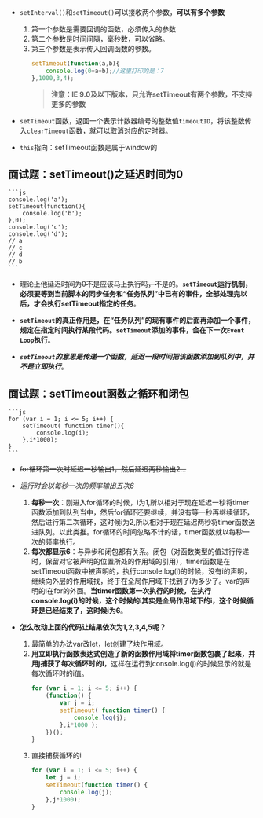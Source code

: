 <!--
 * @Author: ZYH
 * @Email: 1522302196@qq.com
 * @GiteeId: colincclala
 * @Date: 2022-05-17 10:27:14
 * @LastEditTime: 2022-05-17 11:23:52
 * @Description: setTimeout
-->
- `setInterval()`和`setTimeout()`可以接收两个参数，**可以有多个参数**
    1. 第一个参数是需要回调的函数，必须传入的参数
    2. 第二个参数是时间间隔，毫秒数，可以省略。
    3. 第三个参数是表示传入回调函数的参数。
        ```js
        setTimeout(function(a,b){
            console.log(0+a+b);//这里打印的是：7
        },1000,3,4);
        ```
        > **注意：IE 9.0及以下版本，只允许setTimeout有两个参数，不支持更多的参数**

- `setTimeout`函数，返回一个表示计数器编号的整数值`timeoutID`，将该整数传入`clearTimeout`函数，就可以取消对应的定时器。


- `this`指向：setTimeout函数是属于window的

## 面试题：setTimeout()之延迟时间为0
    ```js
    console.log('a');
    setTimeout(function(){
        console.log('b');
    },0);
    console.log('c');
    console.log('d');
    // a
    // c
    // d
    // b
    ```
- ~~理论上他延迟时间为0不是应该马上执行吗，不是的~~。**`setTimeout`运行机制，必须要等到当前脚本的同步任务和“任务队列”中已有的事件，全部处理完以后，才会执行setTimeout指定的任务**。


- **`setTimeout`的真正作用是，在“任务队列”的现有事件的后面再添加一个事件，规定在指定时间执行某段代码。`setTimeout`添加的事件，会在下一次`Event Loop`执行**。


- ***`setTimeout`的意思是传递一个函数，延迟一段时间把该函数添加到队列中，并不是立即执行***。

## 面试题：setTimeout函数之循环和闭包

    ```js
    for (var i = 1; i <= 5; i++) {
        setTimeout( function timer(){
            console.log(i);
        },i*1000);
    }
    ```
- ~~for循环第一次时延迟一秒输出1，然后延迟两秒输出2...~~

- *运行时会以每秒一次的频率输出五次6*
    1. **每秒一次**：刚进入for循环的时候，i为1,所以相对于现在延迟一秒将timer函数添加到队列当中，然后for循环还要继续，并没有等一秒再继续循环，然后进行第二次循环，这时候i为2,所以相对于现在延迟两秒将timer函数送进队列。以此类推。for循环的时间忽略不计的话，timer函数就以每秒一次的频率执行。
    2. **每次都显示6**：与异步和闭包都有关系。闭包（对函数类型的值进行传递时，保留对它被声明的位置所处的作用域的引用），timer函数是在setTimeout函数中被声明的，执行console.log(i)的时候，没有i的声明，继续向外层的作用域找，终于在全局作用域下找到了i为多少了。var的声明的i在for的外面。**当timer函数第一次执行的时候，在执行console.log(i)的时候，这个时候的i其实是全局作用域下的i，这个时候循环是已经结束了，这时候i为6**。

- **怎么改动上面的代码让结果依次为1,2,3,4,5呢？**
    1. 最简单的办法var改let，let创建了块作用域。
    2. **用立即执行函数表达式创造了新的函数作用域将timer函数包裹了起来，并用j捕获了每次循环时的i**，这样在运行到console.log(j)的时候显示的就是每次循环时的i值。
        ```js
        for (var i = 1; i <= 5; i++) {
            (function() {
                var j = i;
                setTimeout( function timer() {
                    console.log(j);
                },i*1000 ); 
            })();
        }
        ```
    3. 直接捕获循环的i
        ```js
        for (var i = 1; i <= 5; i++) {
            let j = i;
            setTimeout(function timer() {
                console.log(j);
            },j*1000);
        }
        ```